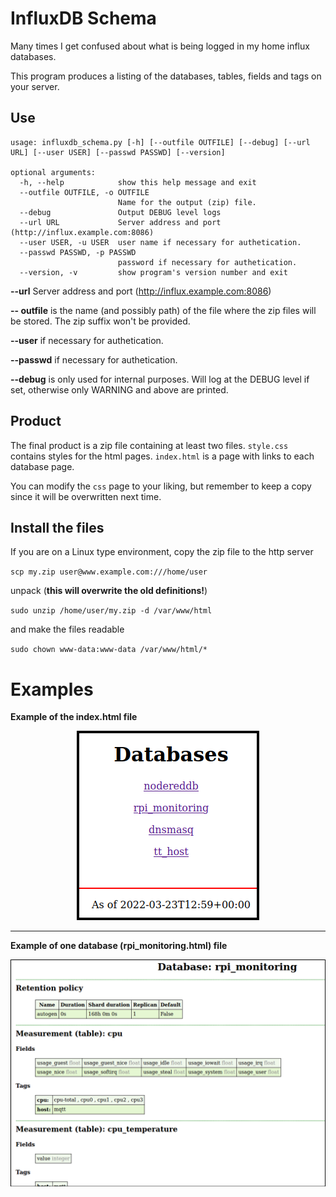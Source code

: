 # InfluxDB Schema


Many times I get confused about what is being logged in my home influx databases.

This program produces a listing of the databases, tables, fields and tags on your server.



## Use

```
usage: influxdb_schema.py [-h] [--outfile OUTFILE] [--debug] [--url URL] [--user USER] [--passwd PASSWD] [--version]

optional arguments:
  -h, --help            show this help message and exit
  --outfile OUTFILE, -o OUTFILE
                        Name for the output (zip) file.
  --debug               Output DEBUG level logs
  --url URL             Server address and port (http://influx.example.com:8086)
  --user USER, -u USER  user name if necessary for authetication.
  --passwd PASSWD, -p PASSWD
                        password if necessary for authetication.
  --version, -v         show program's version number and exit
```

**--url** Server address and port (http://influx.example.com:8086)

**-- outfile** is the name (and possibly path) of the file where the zip files will be stored.  The zip suffix won't be provided.

**--user** if necessary for authetication.

**--passwd** if necessary for authetication.

**--debug** is only used for internal purposes.  Will log at the DEBUG level if set, otherwise only WARNING and above are printed.

## Product

The final product is a zip file containing at least two files. 
`style.css` contains styles for the html pages. `index.html` is a page with links to each database page.

You can modify the `css` page to your liking, but remember to keep a copy since it will be overwritten next time.

## Install the files
If you are on a Linux type environment, copy the zip file to the http server

`scp my.zip user@www.example.com:///home/user`

unpack (**this will overwrite the old definitions!**)

`sudo unzip /home/user/my.zip -d /var/www/html`

and make the files readable

`sudo chown www-data:www-data /var/www/html/*`

# Examples
**Example of the index.html file**
<p align="center">
<img src="https://github.com/diazleonardo/influxdb_schema/blob/master/src/res/databases.png" style="border: 3px black solid;" />
</p>

-------

**Example of one database (rpi_monitoring.html) file**

![rpi](/src/res/rpi.png)
